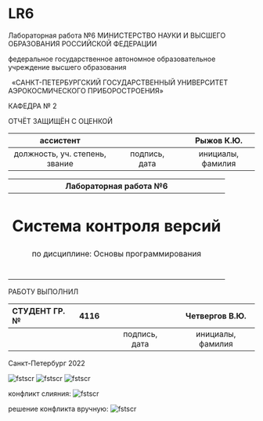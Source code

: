﻿# LR6
Лабораторная работа №6
МИНИСТЕРСТВО НАУКИ И ВЫСШЕГО ОБРАЗОВАНИЯ РОССИЙСКОЙ ФЕДЕРАЦИИ

федеральное государственное автономное образовательное учреждение высшего образования

` `«САНКТ-ПЕТЕРБУРГСКИЙ ГОСУДАРСТВЕННЫЙ УНИВЕРСИТЕТ 
АЭРОКОСМИЧЕСКОГО ПРИБОРОСТРОЕНИЯ»

КАФЕДРА № 2


ОТЧЁТ ЗАЩИЩЁН С ОЦЕНКОЙ 


|ассистент||||Рыжов К.Ю.|
| :-: | :-: | :-: | :-: | :-: |
|должность, уч. степень, звание||подпись, дата||инициалы, фамилия|


|Лабораторная работа №6|
| :-: |
|<h1>Система контроля версий</h1>|
|по дисциплине: Основы программирования|
|<h3></h3>|
||
РАБОТУ ВЫПОЛНИЛ

|СТУДЕНТ ГР. №|4116||||Четвергов В.Ю.|
| :- | :-: | :-: | :-: | :-: | :-: |
||||подпись, дата||инициалы, фамилия|

Санкт-Петербург 2022

![fstscr](C:/Users/chetv/source/repos/ChetvergovVsewolod4116/LR6/GitLaba/screen1.jpg)
![fstscr](C:/Users/chetv/source/repos/ChetvergovVsewolod4116/LR6/GitLaba/screen2.jpg)
![fstscr](C:/Users/chetv/source/repos/ChetvergovVsewolod4116/LR6/GitLaba/screen3.jpg)


конфликт слияния:
![fstscr](C:/Users/chetv/source/repos/ChetvergovVsewolod4116/LR6/GitLaba/newscreen1.jpg)

решение конфликта вручную:
![fstscr](C:/Users/chetv/source/repos/ChetvergovVsewolod4116/LR6/GitLaba/newscreen2.jpg)